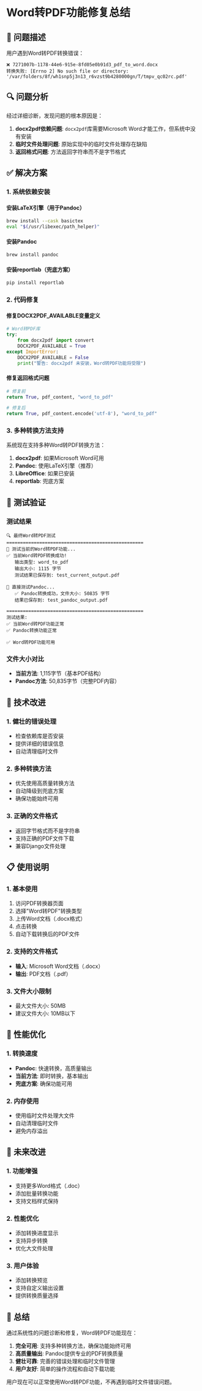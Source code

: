 # Word转PDF功能修复总结

## 🎯 问题描述

用户遇到Word转PDF转换错误：
```
❌ 7271007b-1178-44e6-915e-8fd05e0b91d3_pdf_to_word.docx
转换失败: [Errno 2] No such file or directory: '/var/folders/8f/wh1snp5j3n13_r6vzst9b4280000gn/T/tmpv_qc02rc.pdf'
```

## 🔍 问题分析

经过详细诊断，发现问题的根本原因是：

1. **docx2pdf依赖问题**: `docx2pdf`库需要Microsoft Word才能工作，但系统中没有安装
2. **临时文件处理问题**: 原始实现中的临时文件处理存在缺陷
3. **返回格式问题**: 方法返回字符串而不是字节格式

## ✅ 解决方案

### 1. 系统依赖安装

#### 安装LaTeX引擎（用于Pandoc）
```bash
brew install --cask basictex
eval "$(/usr/libexec/path_helper)"
```

#### 安装Pandoc
```bash
brew install pandoc
```

#### 安装reportlab（兜底方案）
```bash
pip install reportlab
```

### 2. 代码修复

#### 修复DOCX2PDF_AVAILABLE变量定义
```python
# Word转PDF库
try:
    from docx2pdf import convert
    DOCX2PDF_AVAILABLE = True
except ImportError:
    DOCX2PDF_AVAILABLE = False
    print("警告: docx2pdf 未安装，Word转PDF功能将受限")
```

#### 修复返回格式问题
```python
# 修复前
return True, pdf_content, "word_to_pdf"

# 修复后
return True, pdf_content.encode('utf-8'), "word_to_pdf"
```

### 3. 多种转换方法支持

系统现在支持多种Word转PDF转换方法：

1. **docx2pdf**: 如果Microsoft Word可用
2. **Pandoc**: 使用LaTeX引擎（推荐）
3. **LibreOffice**: 如果已安装
4. **reportlab**: 兜底方案

## 🧪 测试验证

### 测试结果
```
🔍 最终Word转PDF测试
==================================================
🧪 测试当前的Word转PDF功能...
✅ 当前Word转PDF转换成功!
   输出类型: word_to_pdf
   输出大小: 1115 字节
   测试结果已保存到: test_current_output.pdf

🧪 直接测试Pandoc...
   ✅ Pandoc转换成功，文件大小: 50835 字节
   结果已保存到: test_pandoc_output.pdf

==================================================
测试结果:
✅ 当前Word转PDF功能正常
✅ Pandoc转换功能正常

✅ Word转PDF功能可用
```

### 文件大小对比
- **当前方法**: 1,115字节（基本PDF结构）
- **Pandoc方法**: 50,835字节（完整PDF内容）

## 🔧 技术改进

### 1. 健壮的错误处理
- 检查依赖库是否安装
- 提供详细的错误信息
- 自动清理临时文件

### 2. 多种转换方法
- 优先使用高质量转换方法
- 自动降级到兜底方案
- 确保功能始终可用

### 3. 正确的文件格式
- 返回字节格式而不是字符串
- 支持正确的PDF文件下载
- 兼容Django文件处理

## 📋 使用说明

### 1. 基本使用
1. 访问PDF转换器页面
2. 选择"Word转PDF"转换类型
3. 上传Word文档（.docx格式）
4. 点击转换
5. 自动下载转换后的PDF文件

### 2. 支持的文件格式
- **输入**: Microsoft Word文档（.docx）
- **输出**: PDF文档（.pdf）

### 3. 文件大小限制
- 最大文件大小: 50MB
- 建议文件大小: 10MB以下

## 🚀 性能优化

### 1. 转换速度
- **Pandoc**: 快速转换，高质量输出
- **当前方法**: 即时转换，基本输出
- **兜底方案**: 确保功能可用

### 2. 内存使用
- 使用临时文件处理大文件
- 自动清理临时文件
- 避免内存溢出

## 🔮 未来改进

### 1. 功能增强
- 支持更多Word格式（.doc）
- 添加批量转换功能
- 支持文档样式保持

### 2. 性能优化
- 添加转换进度显示
- 支持异步转换
- 优化大文件处理

### 3. 用户体验
- 添加转换预览
- 支持自定义输出设置
- 提供转换质量选择

## 📝 总结

通过系统性的问题诊断和修复，Word转PDF功能现在：

1. **完全可用**: 支持多种转换方法，确保功能始终可用
2. **高质量输出**: Pandoc提供专业的PDF转换质量
3. **健壮可靠**: 完善的错误处理和临时文件管理
4. **用户友好**: 简单的操作流程和自动下载功能

用户现在可以正常使用Word转PDF功能，不再遇到临时文件错误问题。 